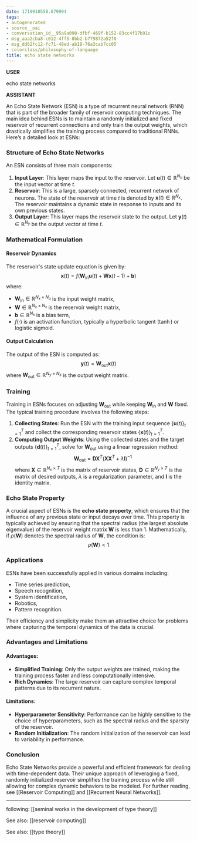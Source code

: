 ```yaml
---
date: 1719910558.679994
tags:
- autogenerated
- source__oai
- conversation_id__95a9a090-dfbf-469f-b152-83cc4f17b91c
- msg_aaa2cba8-c012-4ff5-8bb2-b779872a52f0
- msg_dd62fc12-fc71-48ed-ab18-76a3cab7cc05
- colorclass/philosophy-of-language
title: echo state networks
---
```


**USER**

echo state networks


**ASSISTANT**

An Echo State Network (ESN) is a type of recurrent neural network (RNN) that is part of the broader family of reservoir computing techniques. The main idea behind ESNs is to maintain a randomly initialized and fixed reservoir of recurrent connections and only train the output weights, which drastically simplifies the training process compared to traditional RNNs. Here’s a detailed look at ESNs:

### Structure of Echo State Networks

An ESN consists of three main components:

1. **Input Layer**: This layer maps the input to the reservoir. Let $\mathbf{u}(t) \in \mathbb{R}^{N_u}$ be the input vector at time $t$.
2. **Reservoir**: This is a large, sparsely connected, recurrent network of neurons. The state of the reservoir at time $t$ is denoted by $\mathbf{x}(t) \in \mathbb{R}^{N_x}$. The reservoir maintains a dynamic state in response to inputs and its own previous states.
3. **Output Layer**: This layer maps the reservoir state to the output. Let $\mathbf{y}(t) \in \mathbb{R}^{N_y}$ be the output vector at time $t$.

### Mathematical Formulation

#### Reservoir Dynamics

The reservoir's state update equation is given by:
$$
\mathbf{x}(t) = f(\mathbf{W}_{\text{in}} \mathbf{u}(t) + \mathbf{W} \mathbf{x}(t-1) + \mathbf{b})
$$
where:
- $\mathbf{W}_{\text{in}} \in \mathbb{R}^{N_x \times N_u}$ is the input weight matrix,
- $\mathbf{W} \in \mathbb{R}^{N_x \times N_x}$ is the reservoir weight matrix,
- $\mathbf{b} \in \mathbb{R}^{N_x}$ is a bias term,
- $f(\cdot)$ is an activation function, typically a hyperbolic tangent ($\tanh$) or logistic sigmoid.

#### Output Calculation

The output of the ESN is computed as:
$$
\mathbf{y}(t) = \mathbf{W}_{\text{out}} \mathbf{x}(t)
$$
where $\mathbf{W}_{\text{out}} \in \mathbb{R}^{N_y \times N_x}$ is the output weight matrix.

### Training

Training in ESNs focuses on adjusting $\mathbf{W}_{\text{out}}$ while keeping $\mathbf{W}_{\text{in}}$ and $\mathbf{W}$ fixed. The typical training procedure involves the following steps:

1. **Collecting States**: Run the ESN with the training input sequence $\{\mathbf{u}(t)\}_{t=1}^T$ and collect the corresponding reservoir states $\{\mathbf{x}(t)\}_{t=1}^T$.
2. **Computing Output Weights**: Using the collected states and the target outputs $\{\mathbf{d}(t)\}_{t=1}^T$, solve for $\mathbf{W}_{\text{out}}$ using a linear regression method:
$$
\mathbf{W}_{\text{out}} = \mathbf{D} \mathbf{X}^T (\mathbf{X} \mathbf{X}^T + \lambda \mathbf{I})^{-1}
$$
where $\mathbf{X} \in \mathbb{R}^{N_x \times T}$ is the matrix of reservoir states, $\mathbf{D} \in \mathbb{R}^{N_y \times T}$ is the matrix of desired outputs, $\lambda$ is a regularization parameter, and $\mathbf{I}$ is the identity matrix.

### Echo State Property

A crucial aspect of ESNs is the **echo state property**, which ensures that the influence of any previous state or input decays over time. This property is typically achieved by ensuring that the spectral radius (the largest absolute eigenvalue) of the reservoir weight matrix $\mathbf{W}$ is less than 1. Mathematically, if $\rho(\mathbf{W})$ denotes the spectral radius of $\mathbf{W}$, the condition is:
$$
\rho(\mathbf{W}) < 1
$$

### Applications

ESNs have been successfully applied in various domains including:
- Time series prediction,
- Speech recognition,
- System identification,
- Robotics,
- Pattern recognition.

Their efficiency and simplicity make them an attractive choice for problems where capturing the temporal dynamics of the data is crucial.

### Advantages and Limitations

#### Advantages:
- **Simplified Training**: Only the output weights are trained, making the training process faster and less computationally intensive.
- **Rich Dynamics**: The large reservoir can capture complex temporal patterns due to its recurrent nature.

#### Limitations:
- **Hyperparameter Sensitivity**: Performance can be highly sensitive to the choice of hyperparameters, such as the spectral radius and the sparsity of the reservoir.
- **Random Initialization**: The random initialization of the reservoir can lead to variability in performance.

### Conclusion

Echo State Networks provide a powerful and efficient framework for dealing with time-dependent data. Their unique approach of leveraging a fixed, randomly initialized reservoir simplifies the training process while still allowing for complex dynamic behaviors to be modeled. For further reading, see [[Reservoir Computing]] and [[Recurrent Neural Networks]].


---


following: [[seminal works in the development of type theory]]

See also: [[reservoir computing]]


See also: [[type theory]]